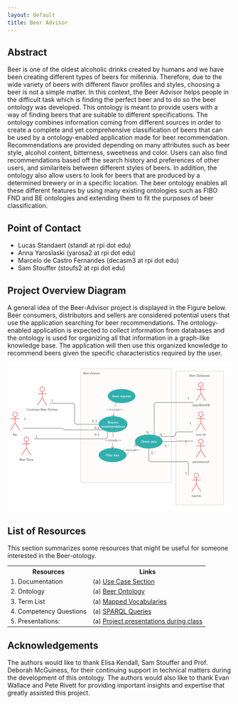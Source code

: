 ```yaml
---
layout: default
title: Beer Advisor
---
```


## Abstract

Beer is one of the oldest alcoholic drinks created by humans and we have been creating different types of beers for millennia. Therefore, due to the wide variety of beers with different flavor profiles and styles, choosing a beer is not a simple matter. In this context, the Beer Advisor helps people in the difficult task which is finding the perfect beer and to do so the beer ontology was developed. This ontology is meant to provide users with a way of finding beers that are suitable to different specifications. The ontology combines information coming from different sources in order to create a complete and yet comprehensive classification of beers that can be used by a ontology-enabled application made for beer recommendation. Recommendations are provided depending on many attributes such as beer style, alcohol content, bitterness, sweetness and color. Users can also find recommendations based off the search history and preferences of other users, and similariteis between different styles of beers. In addition, the ontology also allow users to look for beers that are produced by a determined brewery or in a specific location. The beer ontology enables all these different features by using many existing ontologies such as FIBO FND and BE ontologies and extending them to fit the purposes of beer classification.
 

## Point of Contact

<ul>
<li>Lucas Standaert (standl at rpi dot edu) </li>
<li>Anna Yaroslaski (yarosa2 at rpi dot edu) </li>
<li>Marcelo de Castro Fernandes (decasm3 at rpi dot edu) </li>
<li>Sam Stouffer (stoufs2 at rpi dot edu) </li>
</ul>


## Project Overview Diagram

A general idea of the Beer-Advisor project is displayed in the Figure below. Beer consumers, distributors and sellers are considered potential users that use the application searching for beer recommendations. The ontology-enabled application is expected to collect information from databases and the ontology is used for organizing all that information in a graph-like knowledge base. The application will then use this organized knowledge to recommend beers given the specific characteristics required by the user.

![Overview Diagram](images/usecase-diagram.png)


## List of Resources

This section summarizes some resources that might be useful for someone interested in the Beer-otology.

<table>
  <tr>
    <th>Resources</th>
    <th>Links</th>
  </tr>
  <tr>
    <td>1. Documentation</td>
    <td>(a) <a href="./usecase">Use Case Section</a></td>
  </tr>
  <tr>
    <td>2. Ontology</td>
    <td>(a) <a href="https://raw.githubusercontent.com/tetherless-world/ontology-engineering/beer-advisor/oe2020/beer-advisor/OE-10-beer-advisor.rdf">Beer Ontology</a></td>
  </tr>
  <tr>
    <td>3. Term List</td>
    <td>(a) <a href="./termlist">Mapped Vocabularies</a> </td>
  </tr>
  <tr>
    <td>4. Competency Questions</td>
    <td>(a) <a href="./demo">SPARQL Queries</a> </td>
  </tr>
  <tr>
    <td>5. Presentations:</td>
    <td>(a) <a href="./presentations">Project presentations during class</a> </td>
  </tr>
</table>


## Acknowledgements

The authors would like to thank Elisa Kendall, Sam Stouffer and Prof. Deborah McGuiness, for their continuing support in technical matters during the development of this ontology. The authors would also like to thank Evan Wallace and Pete Rivett for providing important insights and expertise that greatly assisted this project.
